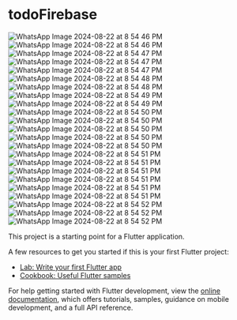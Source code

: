 # todoFirebase

![WhatsApp Image 2024-08-22 at 8 54 46 PM](https://github.com/user-attachments/assets/7159d915-2408-4f44-8d43-88f79eeafd85)
![WhatsApp Image 2024-08-22 at 8 54 46 PM](https://github.com/user-attachments/assets/022d8764-3d16-44fd-a2e3-647a299d157c)
![WhatsApp Image 2024-08-22 at 8 54 47 PM](https://github.com/user-attachments/assets/9ed0cafd-1331-43c8-9471-1ab6ab7d4108)
![WhatsApp Image 2024-08-22 at 8 54 47 PM](https://github.com/user-attachments/assets/8df2f84c-1625-4d61-9518-abeb60529c7e)
![WhatsApp Image 2024-08-22 at 8 54 47 PM](https://github.com/user-attachments/assets/8b8e13d7-a898-4d3d-90d2-7b8b378afa3f)
![WhatsApp Image 2024-08-22 at 8 54 48 PM](https://github.com/user-attachments/assets/5510b9a6-1fc3-478b-9942-2498668177fe)
![WhatsApp Image 2024-08-22 at 8 54 48 PM](https://github.com/user-attachments/assets/7424db50-627d-47c9-a6ac-a94340cff650)
![WhatsApp Image 2024-08-22 at 8 54 49 PM](https://github.com/user-attachments/assets/b3e00cf4-15b8-4b02-8a00-18a867621620)
![WhatsApp Image 2024-08-22 at 8 54 49 PM](https://github.com/user-attachments/assets/13aa58a0-6787-4ce3-9775-d175ee6cade8)
![WhatsApp Image 2024-08-22 at 8 54 50 PM](https://github.com/user-attachments/assets/26ddcc5d-53a2-4474-b318-89407a72924a)
![WhatsApp Image 2024-08-22 at 8 54 50 PM](https://github.com/user-attachments/assets/b5fe6d34-0329-4421-ae1b-c5b66609c79f)
![WhatsApp Image 2024-08-22 at 8 54 50 PM](https://github.com/user-attachments/assets/2f871c56-005e-43b0-a41b-4559312348eb)
![WhatsApp Image 2024-08-22 at 8 54 50 PM](https://github.com/user-attachments/assets/ce35b18e-cd5e-436d-9c0e-1fa4901604fb)
![WhatsApp Image 2024-08-22 at 8 54 50 PM](https://github.com/user-attachments/assets/b2e44c47-d850-4546-aa05-0f86137e891e)
![WhatsApp Image 2024-08-22 at 8 54 51 PM](https://github.com/user-attachments/assets/f9ae7d50-ced7-42ed-bb15-64b349db182d)
![WhatsApp Image 2024-08-22 at 8 54 51 PM](https://github.com/user-attachments/assets/51b2f8d7-39bb-4232-8bff-3483ebd9060c)
![WhatsApp Image 2024-08-22 at 8 54 51 PM](https://github.com/user-attachments/assets/cf5f12df-598c-4bfe-aef0-18707f5ae0c3)
![WhatsApp Image 2024-08-22 at 8 54 51 PM](https://github.com/user-attachments/assets/ff80780f-39e5-4d7c-b585-81382b515470)
![WhatsApp Image 2024-08-22 at 8 54 51 PM](https://github.com/user-attachments/assets/1d1538ac-da1a-4d64-a25b-bea866db1994)
![WhatsApp Image 2024-08-22 at 8 54 51 PM](https://github.com/user-attachments/assets/9b520c9e-64ee-459c-baa0-905b45e7eaf1)
![WhatsApp Image 2024-08-22 at 8 54 52 PM](https://github.com/user-attachments/assets/6e1dc684-fed2-4ffa-b98b-a9544fca84da)
![WhatsApp Image 2024-08-22 at 8 54 52 PM](https://github.com/user-attachments/assets/1c4e8a52-0baa-4cd6-9801-53de1213ae3e)
![WhatsApp Image 2024-08-22 at 8 54 52 PM](https://github.com/user-attachments/assets/7f20ab82-3018-4d12-9ffd-43192d81d0fe)














This project is a starting point for a Flutter application.

A few resources to get you started if this is your first Flutter project:

- [Lab: Write your first Flutter app](https://docs.flutter.dev/get-started/codelab)
- [Cookbook: Useful Flutter samples](https://docs.flutter.dev/cookbook)

For help getting started with Flutter development, view the
[online documentation](https://docs.flutter.dev/), which offers tutorials,
samples, guidance on mobile development, and a full API reference.
